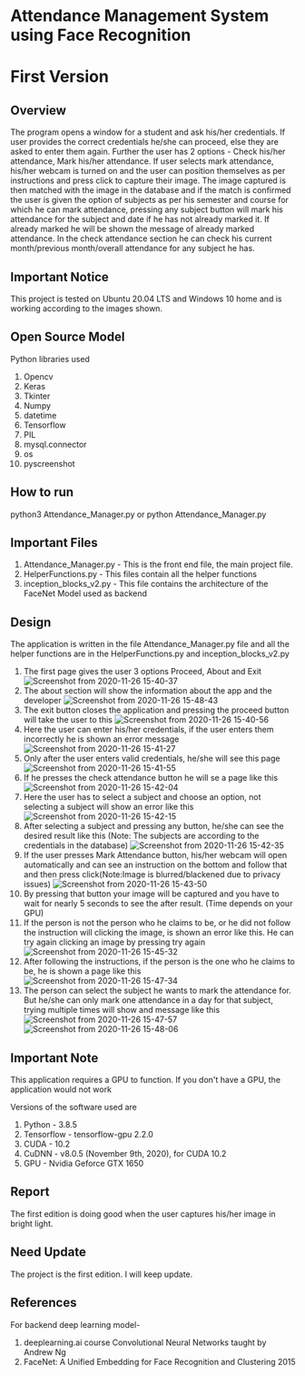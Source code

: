 # Attendance Management System using Face Recognition
# First Version

## Overview 

The program opens a window for a student and ask his/her credentials. If user provides the correct credentials he/she can proceed, else they are asked to enter them again. Further the user has 2 options - Check his/her attendance, Mark his/her attendance. If user selects mark attendance, his/her webcam is turned on and the user can position themselves as per instructions and press click to capture their image. The image captured is then matched with the image in the database and if the match is confirmed the user is given the option of subjects as per his semester and course for which he can mark attendance, pressing any subject button will mark his attendance for the subject and date if he has not already marked it. If already marked he will be shown the message of already marked attendance. In the check attendance section he can check his current month/previous month/overall attendance for any subject he has.

## Important Notice
This project is tested on Ubuntu 20.04 LTS and Windows 10 home and is working according to the images shown.

## Open Source Model
Python libraries used
1. Opencv
2. Keras
3. Tkinter
4. Numpy
5. datetime
6. Tensorflow 
7. PIL
8. mysql.connector
9. os
10. pyscreenshot


## How to run

python3 Attendance_Manager.py or python Attendance_Manager.py


## Important Files

1. Attendance_Manager.py - This is the front end file, the main project file.
2. HelperFunctions.py - This files contain all the helper functions
3. inception_blocks_v2.py - This file contains the architecture of the FaceNet Model used as backend

## Design
The application is written in the file Attendance_Manager.py file and all the helper functions are in the HelperFunctions.py and inception_blocks_v2.py

1. The first page gives the user 3 options Proceed, About and Exit 
![Screenshot from 2020-11-26 15-40-37](https://user-images.githubusercontent.com/65706125/100339315-b7b21780-2fff-11eb-9f8b-cbd863b3f0e5.png)
2. The about section will show the information about the app and the developer
![Screenshot from 2020-11-26 15-48-43](https://user-images.githubusercontent.com/65706125/100339384-d0223200-2fff-11eb-87d6-36161f1c92f4.png)
3. The exit button closes the application and pressing the proceed button will take the user to this
![Screenshot from 2020-11-26 15-40-56](https://user-images.githubusercontent.com/65706125/100339401-d6181300-2fff-11eb-8866-28ef69b637cc.png)
4. Here the user can enter his/her credentials, if the user enters them incorrectly he is shown an error message
![Screenshot from 2020-11-26 15-41-27](https://user-images.githubusercontent.com/65706125/100339418-d9ab9a00-2fff-11eb-8bfd-b11e20a34c6d.png)
5. Only after the user enters valid credentials, he/she will see this page
![Screenshot from 2020-11-26 15-41-55](https://user-images.githubusercontent.com/65706125/100339419-db755d80-2fff-11eb-8b13-13e3e5493cd4.png)
6. If he presses the check attendance button he will se a page like this
![Screenshot from 2020-11-26 15-42-04](https://user-images.githubusercontent.com/65706125/100339421-dca68a80-2fff-11eb-80a3-ab84d964c677.png)
7. Here the user has to select a subject and choose an option, not selecting a subject will show an error like this
![Screenshot from 2020-11-26 15-42-15](https://user-images.githubusercontent.com/65706125/100339424-ddd7b780-2fff-11eb-815f-46fbd6258df3.png)
8. After selecting a subject and pressing any button, he/she can see the desired result like this (Note: The subjects are according to the credentials in the database)
![Screenshot from 2020-11-26 15-42-35](https://user-images.githubusercontent.com/65706125/100339431-e0d2a800-2fff-11eb-976c-c631bcf3a094.png)
9. If the user presses Mark Attendance button, his/her webcam will open automatically and can see an instruction on the bottom and follow that and then press click(Note:Image is blurred/blackened due to privacy issues)
![Screenshot from 2020-11-26 15-43-50](https://user-images.githubusercontent.com/65706125/100340387-1b891000-3001-11eb-93e3-702d095fd43d.png)
10. By pressing that button your image will be captured and you have to wait for nearly 5 seconds to see the after result. (Time depends on your GPU)
11. If the person is not the person who he claims to be, or he did not follow the instruction will clicking the image, is shown an error like this. He can try again clicking an image by pressing try again
![Screenshot from 2020-11-26 15-45-32](https://user-images.githubusercontent.com/65706125/100339452-e6c88900-2fff-11eb-808e-823430378b73.png)
12. After following the instructions, if the person is the one who he claims to be, he is shown a page like this
![Screenshot from 2020-11-26 15-47-34](https://user-images.githubusercontent.com/65706125/100339458-e7f9b600-2fff-11eb-8a3a-826ff89757bc.png)
13. The person can select the subject he wants to mark the attendance for. But he/she can only mark one attendance in a day for that subject, trying multiple times will show and message like this
![Screenshot from 2020-11-26 15-47-57](https://user-images.githubusercontent.com/65706125/100339469-eaf4a680-2fff-11eb-93e1-878ec520197c.png)
![Screenshot from 2020-11-26 15-48-06](https://user-images.githubusercontent.com/65706125/100339473-ecbe6a00-2fff-11eb-878c-557350140a72.png)


## Important Note
This application requires a GPU to function. If you don't have a GPU, the application would not work

Versions of the software used are 
1. Python -  3.8.5
2. Tensorflow - tensorflow-gpu 2.2.0
3. CUDA - 10.2
4. CuDNN - v8.0.5 (November 9th, 2020), for CUDA 10.2 
5. GPU - Nvidia Geforce GTX 1650

## Report

The first edition is doing good when the user captures his/her image in bright light.

## Need Update

The project is the first edition. I will keep update.

## References
For backend deep learning model-
1. deeplearning.ai course Convolutional Neural Networks taught by Andrew Ng
2. FaceNet: A Unified Embedding for Face Recognition and Clustering 2015
